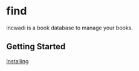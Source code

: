 # find

incwadi is a book database to manage your books.

## Getting Started

[Installing](https://github.com/incwadi-warehouse/docu)
